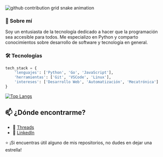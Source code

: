 <!-- Áreea de  estadisticas -->

<picture>
  <source media="(prefers-color-scheme: dark)" srcset="https://raw.githubusercontent.com/AugustCoder/<repositorio>/output/github-contribution-grid-snake-dark.svg">
  <source media="(prefers-color-scheme: light)" srcset="https://raw.githubusercontent.com/AugustCoder/<repositorio>/output/github-contribution-grid-snake.svg">
  <img alt="github contribution grid snake animation" src="https://raw.githubusercontent.com/AugustCoder/<repositorio>/output/github-contribution-grid-snake.svg">
</picture>



<!-- Contenido del readme -->
### 🚀 Sobre mí

Soy un entusiasta de la tecnología dedicado a hacer que la programación sea accesible para todos. 
Me especializo en Python y comparto conocimientos sobre desarrollo de software y tecnología en general.

### 🛠 Tecnologías

```python
tech_stack = {
    'lenguajes': ['Python', 'Go', 'JavaScript'],
    'herramientas': ['Git', 'VSCode', 'Linux'],
    'intereses': ['Desarrollo Web', 'Automatización', 'Mecatrónica']
}
```

[![Top Langs](https://github-readme-stats.vercel.app/api/top-langs/?username=AugustCoder&layout=compact)](https://github.com/anuraghazra/github-readme-stats)

## 📫 ¿Dónde encontrarme?

- 📱 [Threads](https://www.threads.net/@august.mr26)
- 💼 [LinkedIn](https://www.linkedin.com/in/augusto26py/)

⭐️ ¡Si encuentras útil alguno de mis repositorios, no dudes en dejar una estrella!
